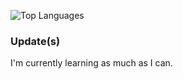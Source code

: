![Top Languages](https://github-readme-stats.vercel.app/api/top-langs/?username=LoganReyn&layout=compact&theme=radical)


### Update(s)
I'm currently learning as much as I can.


<!--
**LoganReyn/LoganReyn** is a ✨ _special_ ✨ repository because its `README.md` (this file) appears on your GitHub profile.

Here are some ideas to get you started:

- 🔭 I’m currently working on ...
- 🌱 I’m currently learning ... 
- 👯 I’m looking to collaborate on ...
- 🤔 I’m looking for help with ...
- 💬 Ask me about ...
- 📫 How to reach me: ...
- 😄 Pronouns: ...
- ⚡ Fun fact: ...
-->

